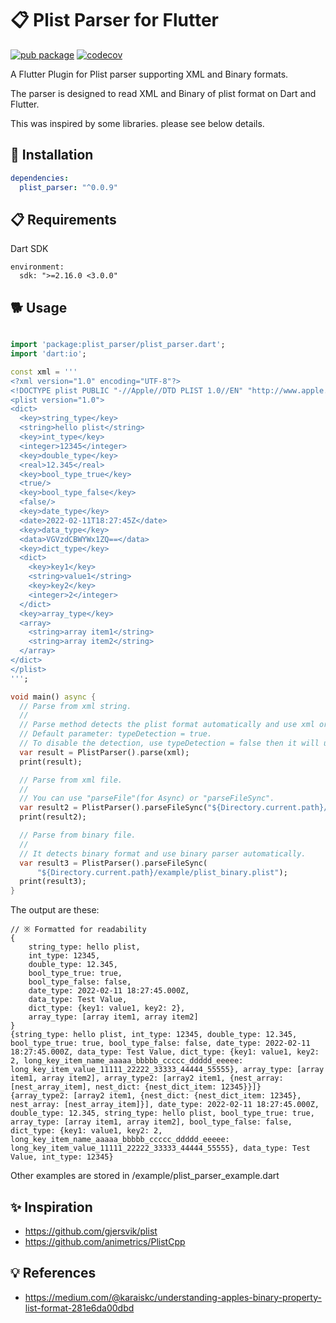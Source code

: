 # 📋 Plist Parser for Flutter

[![pub package](https://img.shields.io/pub/v/plist_parser.svg)](https://pub.dartlang.org/packages/plist_parser)
[![codecov](https://codecov.io/gh/dirablue/plist_parser/branch/master/graph/badge.svg?token=TI85EVM71J)](https://codecov.io/gh/dirablue/plist_parser)

A Flutter Plugin for Plist parser supporting XML and Binary formats.

The parser is designed to read XML and Binary of plist format on Dart and Flutter.

This was inspired by some libraries. please see below details.

## 🔧 Installation

```yaml
dependencies:
  plist_parser: "^0.0.9"
```

## 📋 Requirements

Dart SDK

```
environment:
  sdk: ">=2.16.0 <3.0.0"
```

## 🐕 Usage

```dart

import 'package:plist_parser/plist_parser.dart';
import 'dart:io';

const xml = '''
<?xml version="1.0" encoding="UTF-8"?>
<!DOCTYPE plist PUBLIC "-//Apple//DTD PLIST 1.0//EN" "http://www.apple.com/DTDs/PropertyList-1.0.dtd">
<plist version="1.0">
<dict>
  <key>string_type</key>
  <string>hello plist</string>
  <key>int_type</key>
  <integer>12345</integer>
  <key>double_type</key>
  <real>12.345</real>
  <key>bool_type_true</key>
  <true/>
  <key>bool_type_false</key>
  <false/>
  <key>date_type</key>
  <date>2022-02-11T18:27:45Z</date>
  <key>data_type</key>
  <data>VGVzdCBWYWx1ZQ==</data>
  <key>dict_type</key>
  <dict>
    <key>key1</key>
    <string>value1</string>
    <key>key2</key>
    <integer>2</integer>
  </dict>
  <key>array_type</key>
  <array>
    <string>array item1</string>
    <string>array item2</string>
  </array>
</dict>
</plist>
''';

void main() async {
  // Parse from xml string.
  //
  // Parse method detects the plist format automatically and use xml or binary parser.
  // Default parameter: typeDetection = true.
  // To disable the detection, use typeDetection = false then it will use xml parser.
  var result = PlistParser().parse(xml);
  print(result);

  // Parse from xml file.
  //
  // You can use "parseFile"(for Async) or "parseFileSync".
  var result2 = PlistParser().parseFileSync("${Directory.current.path}/example/plist_xml.plist");
  print(result2);

  // Parse from binary file.
  //
  // It detects binary format and use binary parser automatically.
  var result3 = PlistParser().parseFileSync(
      "${Directory.current.path}/example/plist_binary.plist");
  print(result3);
}
```

The output are these:

```
// ※ Formatted for readability
{
    string_type: hello plist, 
    int_type: 12345, 
    double_type: 12.345, 
    bool_type_true: true, 
    bool_type_false: false, 
    date_type: 2022-02-11 18:27:45.000Z, 
    data_type: Test Value, 
    dict_type: {key1: value1, key2: 2}, 
    array_type: [array item1, array item2]
}
{string_type: hello plist, int_type: 12345, double_type: 12.345, bool_type_true: true, bool_type_false: false, date_type: 2022-02-11 18:27:45.000Z, data_type: Test Value, dict_type: {key1: value1, key2: 2, long_key_item_name_aaaaa_bbbbb_ccccc_ddddd_eeeee: long_key_item_value_11111_22222_33333_44444_55555}, array_type: [array item1, array item2], array_type2: [array2 item1, {nest_array: [nest_array_item], nest_dict: {nest_dict_item: 12345}}]}
{array_type2: [array2 item1, {nest_dict: {nest_dict_item: 12345}, nest_array: [nest_array_item]}], date_type: 2022-02-11 18:27:45.000Z, double_type: 12.345, string_type: hello plist, bool_type_true: true, array_type: [array item1, array item2], bool_type_false: false, dict_type: {key1: value1, key2: 2, long_key_item_name_aaaaa_bbbbb_ccccc_ddddd_eeeee: long_key_item_value_11111_22222_33333_44444_55555}, data_type: Test Value, int_type: 12345}
```

Other examples are stored in /example/plist_parser_example.dart

## ✨ Inspiration

* https://github.com/gjersvik/plist
* https://github.com/animetrics/PlistCpp

## 💡 References

* https://medium.com/@karaiskc/understanding-apples-binary-property-list-format-281e6da00dbd
